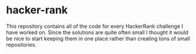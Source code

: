 # hacker-rank
This repository contains all of the code for every HackerRank challenge I have worked on. Since the solutions are quite often small I thought it would be nice to start keeping them in one place rather than creating tons of small repositories.
